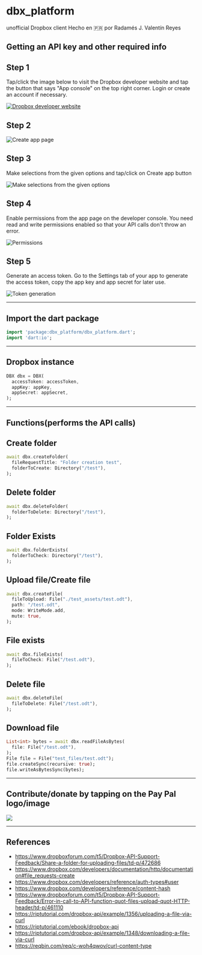 # dbx_platform
unofficial Dropbox client
Hecho en 🇵🇷 por Radamés J. Valentín Reyes



Getting an API key and other required info
------------------------------------------------------------

## Step 1

Tap/click the image below to visit the Dropbox developer website and tap the button that says "App console" on the top right corner. Login or create an account if necessary.

[![Dropbox developer website](https://by3302files.storage.live.com/y4mcBsi8sAyQqYZqtqpow8kmEPftMNI4C9SMZFQIB5LFazZe15aZYir-JAPPEiRHXX9rsfhfx0gDfEPdFP9i_YSPfzw9iqpi4qwefJ-N7RYkRH3VVHaF0VzPM1AMsb4Xsx2keGqfqfMxJPYuVgEv0TgszjPa_zhebCHFj0_XWPvofpkKFvKKv2vu7oMZjU9Cg5r?width=1920&height=1020&cropmode=none)](https://developers.dropbox.com/)

## Step 2

![Create app page](https://by3302files.storage.live.com/y4mC_kTvb-oBJJ82BlcvgTUmtdNOgyPByjO8qB0m4wiThjwQk48SRQAiSFTkGuDoavYRFO5SEFkBWldo8Z9u0BDAwa5BSegG1_yVQOJvmd0VYUCo_07j_tKXWDUVo3BUMpVbduBGNwHcx7qru5KA9Xn_dHWGNzmVVsuOtPiCppU7GRF9rm2Kkl4ULFC5cEYuMyp?width=1920&height=1020&cropmode=none)

## Step 3

Make selections from the given options and tap/click on Create app button

![Make selections from the given options](https://by3302files.storage.live.com/y4mEBWrWr7A8sCJJkSvLbuONqa0MjINPY_Ms67aQ9_l3JwVQdOmXmof5aYiNSenjMkekSCRNrDJjr7y8vdt0kuQbjbN6m7K-qy1FUEPu-zErkLBUcIQJkSBrZv20y6GNmOQvwgsaUMdeH9e4Lpa0AOtQ7Ioe3tEmnH_QLaCJ2GKpej3fDremvsvqZ6vBhnX7NhN?width=1920&height=1020&cropmode=none)

## Step 4

Enable permissions from the app page on the developer console. You need read and write permissions enabled so that your API calls don't throw an error.

![Permissions](https://by3302files.storage.live.com/y4m2pb9NxBurZoS679ACQYGYO6j3AgGfpinzVOImoFxlu5v0bUdwJYIeP7fGTw367okAjxj5PE5QtIB1I0QPIGBth4GppSBXCxvPFDhccb-1I-FpkgPn2RFjDwgftE8BxBWdyH_6aalJhx7He4v0Af9rLC2dnL6H1VOjhM3lbhoVbxzTwLlvFhx0WOrWrgzczlp?width=1920&height=1020&cropmode=none)

## Step 5

Generate an access token. Go to the Settings tab of your app to generate the access token, copy the app key and app secret for later use.

![Token generation](https://by3302files.storage.live.com/y4m_bthdrTFZJjG6Pls752KES_5Rc43RVyrgnY-12A7GPT6AVd_ytw85QLMrUdIlrLLO_cipxpFPOQ25s87kJojFmnQpZNyrIEEAMVM-Tfo8Ad3gVzrRtN7_EHSG3fgyPA5GfRgL51H8rGds05Cd3VOfhoWvUDpknkOjRc1z2sRE571Pdbo-yikcWfha8GqFqpN?width=1920&height=1020&cropmode=none)


------------------------------------------------------------

Import the dart package
------------------------------------------------------------
~~~dart
import 'package:dbx_platform/dbx_platform.dart';
import 'dart:io';
~~~
------------------------------------------------------------
Dropbox instance
------------------------------------------------------------
~~~dart
DBX dbx = DBX(
  accessToken: accessToken, 
  appKey: appKey,
  appSecret: appSecret,
);
~~~
------------------------------------------------------------
Functions(performs the API calls)
------------------------------------------------------------
## Create folder
~~~dart
await dbx.createFolder(
  fileRequestTitle: "Folder creation test", 
  folderToCreate: Directory("/test"),
);
~~~
## Delete folder

~~~dart
await dbx.deleteFolder(
  folderToDelete: Directory("/test"),
);
~~~

## Folder Exists

~~~dart
await dbx.folderExists(
  folderToCheck: Directory("/test"),
);
~~~

## Upload file/Create file

~~~dart
await dbx.createFile(
  fileToUpload: File("./test_assets/test.odt"), 
  path: "/test.odt", 
  mode: WriteMode.add,
  mute: true,
);
~~~
## File exists
~~~dart
await dbx.fileExists(
  fileToCheck: File("/test.odt"),
);
~~~
## Delete file
~~~dart
await dbx.deleteFile(
  fileToDelete: File("/test.odt"),
);
~~~
## Download file
~~~dart
List<int> bytes = await dbx.readFileAsBytes(
  file: File("/test.odt"),
);
File file = File("test_files/test.odt");
file.createSync(recursive: true);
file.writeAsBytesSync(bytes);
~~~

------------------------------------------------------------
## Contribute/donate by tapping on the Pay Pal logo/image

<a href="https://www.paypal.com/paypalme/onlinespawn"><img src="https://www.paypalobjects.com/webstatic/mktg/logo/pp_cc_mark_74x46.jpg"/></a>

------------------------------------------------------------
## References
- https://www.dropboxforum.com/t5/Dropbox-API-Support-Feedback/Share-a-folder-for-uploading-files/td-p/472686
- https://www.dropbox.com/developers/documentation/http/documentation#file_requests-create
- https://www.dropbox.com/developers/reference/auth-types#user
- https://www.dropbox.com/developers/reference/content-hash
- https://www.dropboxforum.com/t5/Dropbox-API-Support-Feedback/Error-in-call-to-API-function-quot-files-upload-quot-HTTP-header/td-p/461110
- https://riptutorial.com/dropbox-api/example/1356/uploading-a-file-via-curl
- https://riptutorial.com/ebook/dropbox-api
- https://riptutorial.com/dropbox-api/example/1348/downloading-a-file-via-curl
- https://reqbin.com/req/c-woh4qwov/curl-content-type

